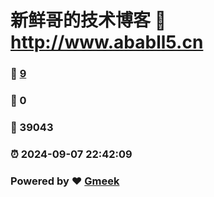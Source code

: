 # 新鲜哥的技术博客 :link: http://www.ababll5.cn 
### :page_facing_up: [9](http://www.ababll5.cn/tag.html) 
### :speech_balloon: 0 
### :hibiscus: 39043 
### :alarm_clock: 2024-09-07 22:42:09 
### Powered by :heart: [Gmeek](https://github.com/Meekdai/Gmeek)
